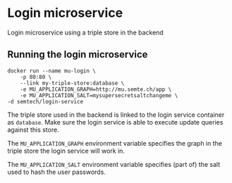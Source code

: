 # Login microservice
Login microservice using a triple store in the backend

## Running the login microservice
    docker run --name mu-login \
        -p 80:80 \
        --link my-triple-store:database \
        -e MU_APPLICATION_GRAPH=http://mu.semte.ch/app \
        -e MU_APPLICATION_SALT=mysupersecretsaltchangeme \
	-d semtech/login-service
        
The triple store used in the backend is linked to the login service container as `database`. Make sure the login service is able to execute update queries against this store.

The `MU_APPLICATION_GRAPH` environment variable specifies the graph in the triple store the login service will work in.

The `MU_APPLICATION_SALT` environment variable specifies (part of) the salt used to hash the user passwords.


